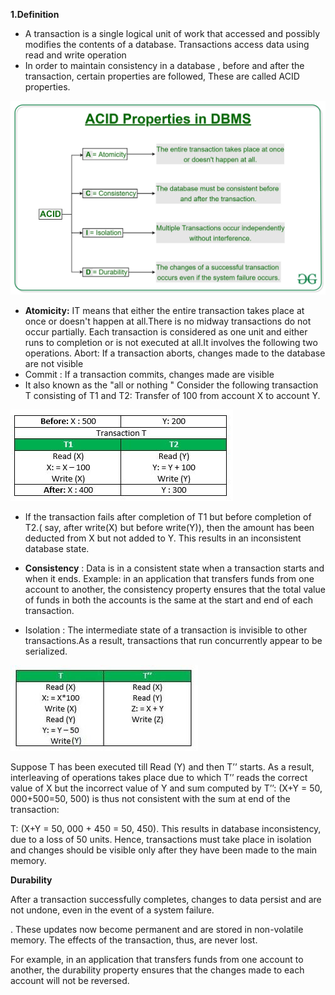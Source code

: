 **1.Definition**

- A transaction is a single logical unit of work that accessed and possibly modifies the contents of a database. Transactions access data using read and write operation
- In order to maintain consistency in a database , before and after the transaction, certain properties are followed, These are called ACID properties.

![img_1.png](image/img_1.png) 

- **Atomicity:** IT means that either the entire transaction takes place at once or doesn't happen at all.There is no midway transactions do not occur partially. Each transaction is considered as one unit and either runs to completion or is not executed at all.It involves the following two operations.
    Abort: If a transaction aborts, changes made to the database are not visible 
- Commit : If a transaction commits, changes made are visible 
- It also known as the "all or nothing "
  Consider the following transaction T consisting of T1 and T2: Transfer of 100 from account X to account Y. 

![img_2.png](image/img_2.png)

- If the transaction fails after completion of T1 but before completion of T2.( say, after write(X) but before write(Y)), then the amount has been deducted from X but not added to Y. This results in an inconsistent database state. 

- **Consistency** : Data is in a consistent state when a transaction starts and when it ends.
    Example: in an application that transfers funds from one account to another, the consistency property ensures that the total value of funds in both the accounts is the same at the start and end of each transaction.

- Isolation : 
    The intermediate state of a transaction is invisible to other transactions.As a result, transactions that run concurrently appear to be serialized.

![img_3.png](image/img_3.png)

Suppose T has been executed till Read (Y) and then T’’ starts. As a result, interleaving of operations takes place due to which T’’ reads the correct value of X but the incorrect value of Y and sum computed by
T’’: (X+Y = 50, 000+500=50, 500)
is thus not consistent with the sum at end of the transaction:

T: (X+Y = 50, 000 + 450 = 50, 450).
This results in database inconsistency, due to a loss of 50 units. Hence, transactions must take place in isolation and changes should be visible only after they have been made to the main memory. 


**Durability**

After a transaction successfully completes, changes to data persist and are not undone, even in the event of a system failure.

. These updates now become permanent and are stored in non-volatile memory. The effects of the transaction, thus, are never lost.

For example, in an application that transfers funds from one account to another, the durability property ensures that the changes made to each account will not be reversed.